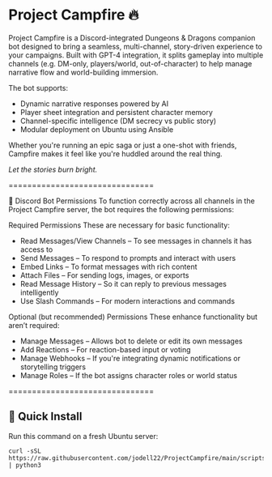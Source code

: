 # Project Campfire 🔥

Project Campfire is a Discord-integrated Dungeons & Dragons companion bot designed to bring a seamless, multi-channel, story-driven experience to your campaigns. Built with GPT-4 integration, it splits gameplay into multiple channels (e.g. DM-only, players/world, out-of-character) to help manage narrative flow and world-building immersion.

The bot supports:
- Dynamic narrative responses powered by AI
- Player sheet integration and persistent character memory
- Channel-specific intelligence (DM secrecy vs public story)
- Modular deployment on Ubuntu using Ansible

Whether you're running an epic saga or just a one-shot with friends, Campfire makes it feel like you're huddled around the real thing.

*Let the stories burn bright.*

===============================

🔐 Discord Bot Permissions
To function correctly across all channels in the Project Campfire server, the bot requires the following permissions:

Required Permissions
These are necessary for basic functionality:

- Read Messages/View Channels – To see messages in channels it has access to
- Send Messages – To respond to prompts and interact with users
- Embed Links – To format messages with rich content
- Attach Files – For sending logs, images, or exports
- Read Message History – So it can reply to previous messages intelligently
- Use Slash Commands – For modern interactions and commands

Optional (but recommended) Permissions
These enhance functionality but aren’t required:

- Manage Messages – Allows bot to delete or edit its own messages
- Add Reactions – For reaction-based input or voting
- Manage Webhooks – If you're integrating dynamic notifications or storytelling triggers
- Manage Roles – If the bot assigns character roles or world status


===============================

## 🔧 Quick Install

Run this command on a fresh Ubuntu server:

```python3
curl -sSL https://raw.githubusercontent.com/jodell22/ProjectCampfire/main/scripts/install.py | python3




